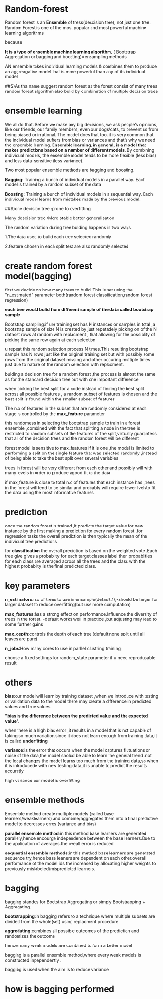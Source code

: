 # Random-forest
Random forest is an **Ensemble** of tress(descision tree), not just one tree. Random Forest is one of the most popular and most powerful machine learning algorithms

because

 **It is a type of ensemble machine learning algorithm**, ( Bootstrap Aggregation or bagging and boosting)=ensampling methods 
 
 AN ensemble takes individual learning models & combines them to produce an aggreagative model that is more powerful than any of its individual model
 
 ##$)As tha name suggest random forest as the forest consist of many trees random forest algorithm also bulid by combination of multiple decision trees
 
 
 # ensemble learning
 We all do that. Before we make any big decisions, we ask people’s opinions, like our friends, our family members, even our dogs/cats, to prevent us from being biased  or irrational.
The model does that too. it is very common that the individual model suffers from bias or variances and that’s why we need the ensemble learning.
**Ensemble learning, in general, is a model that makes predictions based on a number of different models**. By combining individual models, the ensemble model tends to be more flexible (less bias) and less data-sensitive  (less variance).

Two most popular ensemble methods are bagging and boosting.

**Bagging**: Training a bunch of individual models in a parallel way. Each model is trained by a random subset of the data

**Boosting**: Training a bunch of individual models in a sequential way. Each individual model learns from mistakes made by the previous model.

##$)one decision tree :prone to overfitting

Many descision tree :More stable better generalisation

The random variation during tree bulding happens in two ways 

1.The data used to bulid each tree selected randomly

2.feature chosen in each split test are also randomly selected

# create random forest model(bagging)
first we decide on how many trees to bulid .This is set using the "n_estimated" parameter both(random forest classification,random forest regression)

**each tree would bulid from different sample of the data called bootstrap sample**

Bootstrap sampling:if ure training set has N instances or samples in total ,a bootstrap sample of size N is created by just repetadely picking on of the N dataset rows at random with replacment , that allowing for the possiblity of picking the same row again at each selection

u repeat this random selection process N times.This resulting bootstrap sample has N rows just like the original training set but with possibly some rows from the original dataset missing and other occuring multiple times just due to nature of the random selection with replacment.

bulding a decision tree for a random forest ,the process is almost the same as for the standard decision tree but with one important difference

when picking the best split for a node instead of finding the best split across all possible features , a random subset of features is chosen and the best split is found within the smaller subset of features

The n.o of features in the subset that are randomly  considered at each stage is controlled by the **max_feature** parameter 

this randomess in selecting the bootstrap sample to train in a forest ensemble ,combined with the fact that splitting a node in the tree is restricted to random subsets of the features of the split,virtually guarantess that all of the decision trees and the random forest will be different 

forest model is sensitive to max_features if it is one ,the model is limited to performing a split on the single feature that was selected randomly ,instead of being able to take the best split over several variables

trees in forest will be very different from each other and possibly will with many levels in order to produce agood fit to the data

if max_feature is close to total n.o of features that each instance has ,trees in the forest will tend to be similar and probably will require fewer lvelsto fit the data using the most informative features 

# prediction
once the random forest is trained ,it predicts the target value for new instance by the first making a prediction for every random forest .for regression tasks the overall prediction is then typically the mean of the individual tree predictions 

for **classification** the overall prediction is based on the weighted vote .Each tree give gives a probablity for each target classes label then probablities for each class are averaged across all the trees and the class with the highest probablity is the final predicted class.

# key parameters
**n_estimators**:n.o of trees to use in ensample(default:1),-should be larger for larger dataset to reduce overfitting(but use more computation)

**max_features**:has a strong effect on performance.Influence the diversity of trees in the forest. -default works well in practice ,but adjusting may lead to some further gains

**max_depth**:controls the depth of each tree (default:none split until all leaves are pure)

**n_jobs**:How many cores to use in parllel clustring training

choose a fixed settings for random_state parameter if u need reprodusable result

 # others
**bias**:our model will learn by training dataset ,when we introduce with testing or validation data to the model there may create a difference in predicted values and true values

**"bias is the difference between the predicted value and the expected value".**

when there is a high bias error ,it results in a model that is not capable of taking so much variation.since it does not learn enough from training data,it is called **underfitting**

**variance**:is the error that occurs when the model captures flutuations or noise of the data,the model sholud be able to learn the general trend .not the local changes
the model learns too much from the training data,so when it is introducede with new testing data,it is unable to predict the results accuretly


high variance our model is overfitting

# ensemble methods
Ensemble method create multiple models (called base learners/weaklearners)  and combine/aggregates them into a final predictive model to decreases erros (variance and bias) 

**parallel ensemble method**:in this method base learners are generated parallely,hence encourge independence between the base learners.Due to the application of averages.the oveall error is reduced

**sequential ensemble methods**:in this method base learners are generated sequence try,hence base leaners are dependent on each other.overall performance of the model ids the increased by allocating higher weights to previously mislabeled/mispredicted learners.

# bagging
bagging standes for Bootstrap Aggregating or simply Bootstrapping + Aggregating.

**bootstrapping**:in bagging refers to a technique where multiple subsets are divided from the whole(set) using replacment procedure 

**aggredating**:combines all possible outcomes of the prediction and randomizes the outcome

hence many weak models are combined to form a better model

bagging is a parallel ensemble method,where every weak models is constructed inpependently .

baggibg is used when the aim is to reduce variance

# how is bagging performed


